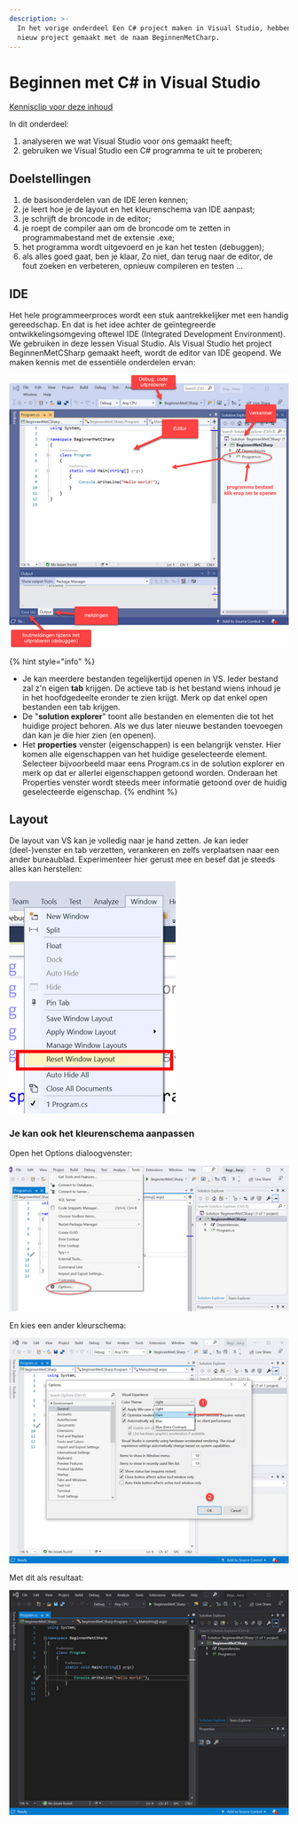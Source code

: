 ```yaml
---
description: >-
  In het vorige onderdeel Een C# project maken in Visual Studio, hebben we een
  nieuw project gemaakt met de naam BeginnenMetCharp.
---
```


# Beginnen met C\# in Visual Studio

[Kennisclip voor deze inhoud](https://youtu.be/7fH3UPXSHIg)

In dit onderdeel:

1. analyseren we wat Visual Studio voor ons gemaakt heeft;
2. gebruiken we Visual Studio een C\# programma te uit te proberen;

## Doelstellingen

1. de basisonderdelen van de IDE leren kennen;
2. je leert hoe je de layout en het kleurenschema van IDE aanpast;
3. je schrijft de broncode in de editor;
4. je roept de compiler aan om de broncode om te zetten in programmabestand met de extensie .exe;
5. het programma wordt uitgevoerd en je kan het testen \(debuggen\);
6. als alles goed gaat, ben je klaar, Zo niet, dan terug naar de editor, de fout zoeken en verbeteren, opnieuw compileren en testen …

## **IDE**

Het hele programmeerproces wordt een stuk aantrekkelijker met een handig gereedschap. En dat is het idee achter de geïntegreerde ontwikkelingsomgeving oftewel IDE \(Integrated Development Environment\). We gebruiken in deze lessen Visual Studio. Als Visual Studio het project BeginnenMetCSharp gemaakt heeft, wordt de editor van IDE geopend. We maken kennis met de essentiële onderdelen ervan:

![IDE basis onderdelen](../../.gitbook/assets/image%20%2837%29.png)

{% hint style="info" %}
* Je kan meerdere bestanden tegelijkertijd openen in VS. Ieder bestand zal z'n eigen **tab** krijgen. De actieve tab is het bestand wiens inhoud je in het hoofdgedeelte eronder te zien krijgt. Merk op dat enkel open bestanden een tab krijgen.
* De "**solution explorer**" toont alle bestanden en elementen die tot het huidige project behoren. Als we dus later nieuwe bestanden toevoegen dan kan je die hier zien \(en openen\).
* Het **properties** venster \(eigenschappen\) is een belangrijk venster. Hier komen alle eigenschappen van het huidige geselecteerde element. Selecteer bijvoorbeeld maar eens Program.cs in de solution explorer en merk op dat er allerlei eigenschappen getoond worden. Onderaan het Properties venster wordt steeds meer informatie getoond over de huidig geselecteerde eigenschap.
{% endhint %}

## **Layout**

De layout van VS kan je volledig naar je hand zetten. Je kan ieder \(deel-\)venster en tab verzetten, verankeren en zelfs verplaatsen naar een ander bureaublad. Experimenteer hier gerust mee en besef dat je steeds alles kan herstellen:

![Reset Visual Studio Window Layout](../../.gitbook/assets/image%20%2834%29.png)

### Je kan ook het kleurenschema aanpassen

Open het Options dialoogvenster:

![Visual Studio Tools-Options](../../.gitbook/assets/image%20%2845%29.png)

En kies een ander kleurschema:

![Visual Studio Options dialoogvenster](../../.gitbook/assets/image%20%2846%29.png)

Met dit als resultaat:

![Visual Studio Dark kleurenschema](../../.gitbook/assets/image%20%2831%29.png)



